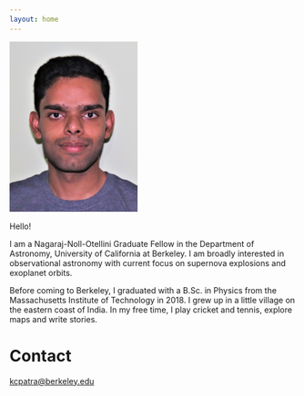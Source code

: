 ```yaml
---
layout: home 
---
```


<img src="/assets/img/ID_photo_submission.jpg" class="center" width="225" height="300">  

Hello!  

I am a Nagaraj-Noll-Otellini Graduate Fellow in the Department of Astronomy, University of California at Berkeley.
I am broadly interested in observational astronomy with current focus on supernova explosions and exoplanet orbits.

Before coming to Berkeley, I graduated with a B.Sc. in Physics from the Massachusetts Institute of Technology in 2018. 
I grew up in a little village on the eastern coast of India. In my free time, I play cricket and tennis, explore maps and write stories. 

# Contact
kcpatra@berkeley.edu





